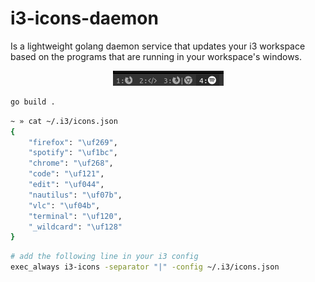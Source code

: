 # i3-icons-daemon

Is a lightweight golang daemon service that updates your i3 workspace based on the programs that are running in your workspace's windows.

<p align="center">
   <img src="assets/i3-icons.png" alt="i3"/>
</p>

```sh
go build .
```

```sh
~ » cat ~/.i3/icons.json
{
    "firefox": "\uf269",
    "spotify": "\uf1bc",
    "chrome": "\uf268",
    "code": "\uf121",
    "edit": "\uf044",
    "nautilus": "\uf07b",
    "vlc": "\uf04b",
    "terminal": "\uf120",
    "_wildcard": "\uf128"
}
```

```sh
# add the following line in your i3 config
exec_always i3-icons -separator "|" -config ~/.i3/icons.json
```

